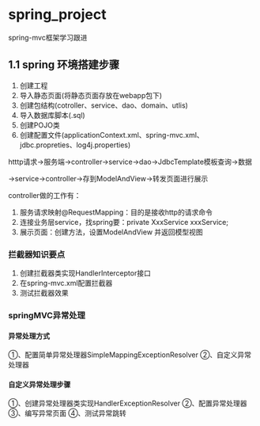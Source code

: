 # spring_project
spring-mvc框架学习跟进

## 1.1 spring 环境搭建步骤

1. 创建工程
2. 导入静态页面(将静态页面存放在webapp包下)
3. 创建包结构(cotroller、service、dao、domain、utlis)
4. 导入数据库脚本(.sql)
5. 创建POJO类
6. 创建配置文件(applicationContext.xml、spring-mvc.xml、jdbc.propreties、log4j.properties)



htttp请求→服务端→controller→service→dao→JdbcTemplate模板查询→数据

→service→controller→存到ModelAndView→转发页面进行展示



controller做的工作有：

1. 服务请求映射@RequestMapping：目的是接收http的请求命令
2. 连接业务层service，找spring要：private XxxService xxxService;
3. 展示页面：创建方法，设置ModelAndView 并返回模型视图

### 拦截器知识要点
1. 创建拦截器类实现HandlerInterceptor接口
2. 在spring-mvc.xml配置拦截器
3. 测试拦截器效果

### springMVC异常处理
#### 异常处理方式
①、配置简单异常处理器SimpleMappingExceptionResolver
②、自定义异常处理器
#### 自定义异常处理步骤
①、创建异常处理器类实现HandlerExceptionResolver
②、配置异常处理器
③、编写异常页面
④、测试异常跳转